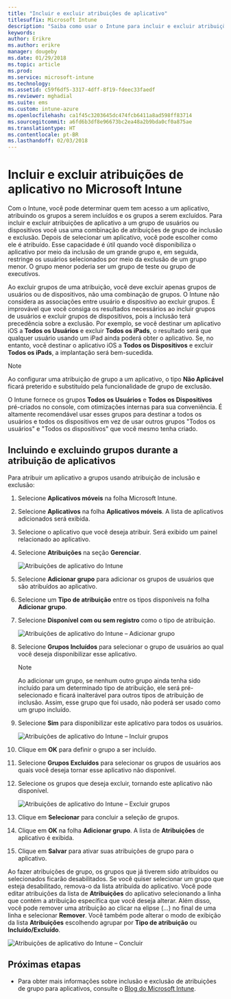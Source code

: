 ```yaml
---
title: "Incluir e excluir atribuições de aplicativo"
titlesuffix: Microsoft Intune
description: "Saiba como usar o Intune para incluir e excluir atribuições de aplicativo."
keywords: 
author: Erikre
ms.author: erikre
manager: dougeby
ms.date: 01/29/2018
ms.topic: article
ms.prod: 
ms.service: microsoft-intune
ms.technology: 
ms.assetid: c59f6df5-3317-4dff-8f19-fdeec33faedf
ms.reviewer: mghadial
ms.suite: ems
ms.custom: intune-azure
ms.openlocfilehash: ca1f45c3203645dc474fcb6411a8ad598ff83714
ms.sourcegitcommit: a6fd6b3df8e96673bc2ea48a2b9bda0cf0a875ae
ms.translationtype: HT
ms.contentlocale: pt-BR
ms.lasthandoff: 02/03/2018
---
```

# <a name="include-and-exclude-app-assignments-in-microsoft-intune"></a>Incluir e excluir atribuições de aplicativo no Microsoft Intune

Com o Intune, você pode determinar quem tem acesso a um aplicativo, atribuindo os grupos a serem incluídos e os grupos a serem excluídos. Para incluir e excluir atribuições de aplicativo a um grupo de usuários ou dispositivos você usa uma combinação de atribuições de grupo de inclusão e exclusão. Depois de selecionar um aplicativo, você pode escolher como ele é atribuído. Esse capacidade é útil quando você disponibiliza o aplicativo por meio da inclusão de um grande grupo e, em seguida, restringe os usuários selecionados por meio da exclusão de um grupo menor. O grupo menor poderia ser um grupo de teste ou grupo de executivos. 

Ao excluir grupos de uma atribuição, você deve excluir apenas grupos de usuários ou de dispositivos, não uma combinação de grupos. O Intune não considera as associações entre usuário e dispositivo ao excluir grupos. É improvável que você consiga os resultados necessários ao incluir grupos de usuários e excluir grupos de dispositivos, pois a inclusão terá precedência sobre a exclusão. Por exemplo, se você destinar um aplicativo iOS a **Todos os Usuários** e excluir **Todos os iPads**, o resultado será que qualquer usuário usando um iPad ainda poderá obter o aplicativo. Se, no entanto, você destinar o aplicativo iOS a **Todos os Dispositivos** e excluir **Todos os iPads**, a implantação será bem-sucedida.  

>[!NOTE]
>Ao configurar uma atribuição de grupo a um aplicativo, o tipo **Não Aplicável** ficará preterido e substituído pela funcionalidade de grupo de exclusão. 
>
>O Intune fornece os grupos **Todos os Usuários** e **Todos os Dispositivos** pré-criados no console, com otimizações internas para sua conveniência. É altamente recomendável usar esses grupos para destinar a todos os usuários e todos os dispositivos em vez de usar outros grupos "Todos os usuários" e "Todos os dispositivos" que você mesmo tenha criado.  

## <a name="including-and-excluding-groups-when-assigning-apps"></a>Incluindo e excluindo grupos durante a atribuição de aplicativos 
Para atribuir um aplicativo a grupos usando atribuição de inclusão e exclusão:
1. Selecione **Aplicativos móveis** na folha Microsoft Intune.
2. Selecione **Aplicativos** na folha **Aplicativos móveis**. A lista de aplicativos adicionados será exibida.
3. Selecione o aplicativo que você deseja atribuir. Será exibido um painel relacionado ao aplicativo. 
4. Selecione **Atribuições** na seção **Gerenciar**. 

    ![Atribuições de aplicativo do Intune](./media/apps-inc-exl-01.png)
5. Selecione **Adicionar grupo** para adicionar os grupos de usuários que são atribuídos ao aplicativo. 
6. Selecione um **Tipo de atribuição** entre os tipos disponíveis na folha **Adicionar grupo**.
7. Selecione **Disponível com ou sem registro** como o tipo de atribuição.

    ![Atribuições de aplicativo do Intune – Adicionar grupo](./media/apps-inc-exl-02.png)
8. Selecione **Grupos Incluídos** para selecionar o grupo de usuários ao qual você deseja disponibilizar esse aplicativo.

    >[!NOTE]
    >Ao adicionar um grupo, se nenhum outro grupo ainda tenha sido incluído para um determinado tipo de atribuição, ele será pré-selecionado e ficará inalterável para outros tipos de atribuição de inclusão. Assim, esse grupo que foi usado, não poderá ser usado como um grupo incluído.

9. Selecione **Sim** para disponibilizar este aplicativo para todos os usuários.

    ![Atribuições de aplicativo do Intune – Incluir grupos](./media/apps-inc-exl-03.png)
10. Clique em **OK** para definir o grupo a ser incluído.
11. Selecione **Grupos Excluídos** para selecionar os grupos de usuários aos quais você deseja tornar esse aplicativo não disponível. 
12. Selecione os grupos que deseja excluir, tornando este aplicativo não disponível.

    ![Atribuições de aplicativo do Intune – Excluir grupos](./media/apps-inc-exl-04.png)
13. Clique em **Selecionar** para concluir a seleção de grupos.
14. Clique em **OK** na folha **Adicionar grupo**. A lista de **Atribuições** de aplicativo é exibida.
15. Clique em **Salvar** para ativar suas atribuições de grupo para o aplicativo.

Ao fazer atribuições de grupo, os grupos que já tiverem sido atribuídos ou selecionados ficarão desabilitados. Se você quiser selecionar um grupo que esteja desabilitado, remova-o da lista atribuída do aplicativo. Você pode editar atribuições da lista de **Atribuições** do aplicativo selecionando a linha que contém a atribuição específica que você deseja alterar. Além disso, você pode remover uma atribuição ao clicar na elipse (...) no final de uma linha e selecionar **Remover**. Você também pode alterar o modo de exibição da lista **Atribuições** escolhendo agrupar por **Tipo de atribuição** ou **Incluído/Excluído**.

![Atribuições de aplicativo do Intune – Concluir](./media/apps-inc-exl-05.png)

## <a name="next-steps"></a>Próximas etapas

* Para obter mais informações sobre inclusão e exclusão de atribuições de grupo para aplicativos, consulte o [Blog do Microsoft Intune](https://aka.ms/new_app_assignment_process).
